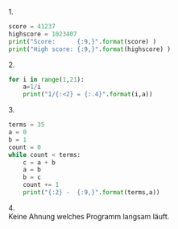 1.<br>
```python
score = 41237
highscore = 1023407
print("Score:      {:9,}".format(score) )
print("High score: {:9,}".format(highscore) )
```
2.<br>
```python
for i in range(1,21):
    a=1/i
    print("1/{:<2} = {:.4}".format(i,a))
```
3.<br>
```python
terms = 35
a = 0
b = 1
count = 0
while count < terms:
    c = a + b
    a = b
    b = c
    count += 1
    print("{:2} -  {:9,}".format(terms,a))
```
4.<br>
Keine Ahnung welches Programm langsam läuft.<br>